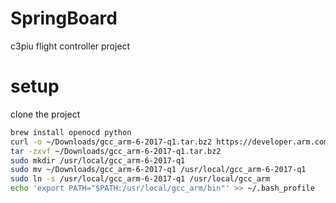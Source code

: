 # SpringBoard
c3piu flight controller project

# setup
clone the project

```bash
brew install openocd python
curl -o ~/Downloads/gcc_arm-6-2017-q1.tar.bz2 https://developer.arm.com/-/media/Files/downloads/gnu-rm/6_1-2017q1/gcc-arm-none-eabi-6-2017-q1-update-mac.tar.bz2 
tar -zxvf ~/Downloads/gcc_arm-6-2017-q1.tar.bz2
sudo mkdir /usr/local/gcc_arm-6-2017-q1
sudo mv ~/Downloads/gcc_arm-6-2017-q1 /usr/local/gcc_arm-6-2017-q1
sudo ln -s /usr/local/gcc_arm-6-2017-q1 /usr/local/gcc_arm
echo 'export PATH="$PATH:/usr/local/gcc_arm/bin"' >> ~/.bash_profile 
```
